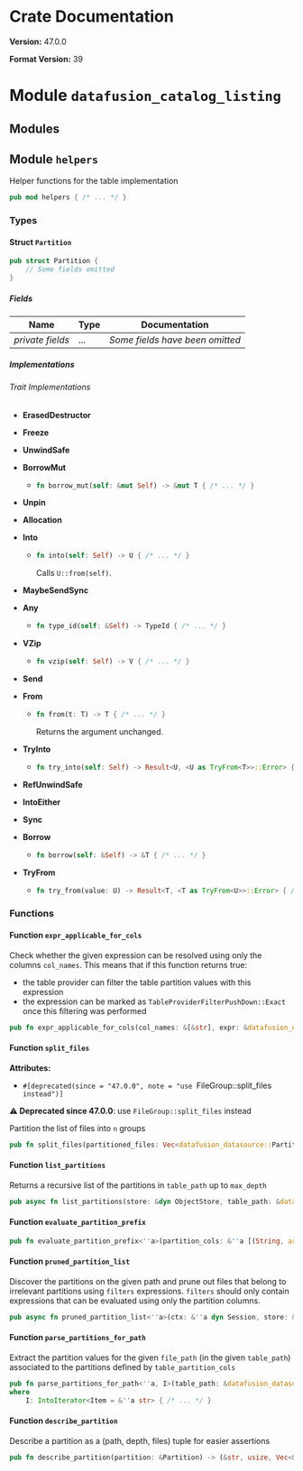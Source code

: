 # Crate Documentation

**Version:** 47.0.0

**Format Version:** 39

# Module `datafusion_catalog_listing`

## Modules

## Module `helpers`

Helper functions for the table implementation

```rust
pub mod helpers { /* ... */ }
```

### Types

#### Struct `Partition`

```rust
pub struct Partition {
    // Some fields omitted
}
```

##### Fields

| Name | Type | Documentation |
|------|------|---------------|
| *private fields* | ... | *Some fields have been omitted* |

##### Implementations

###### Trait Implementations

- **ErasedDestructor**
- **Freeze**
- **UnwindSafe**
- **BorrowMut**
  - ```rust
    fn borrow_mut(self: &mut Self) -> &mut T { /* ... */ }
    ```

- **Unpin**
- **Allocation**
- **Into**
  - ```rust
    fn into(self: Self) -> U { /* ... */ }
    ```
    Calls `U::from(self)`.

- **MaybeSendSync**
- **Any**
  - ```rust
    fn type_id(self: &Self) -> TypeId { /* ... */ }
    ```

- **VZip**
  - ```rust
    fn vzip(self: Self) -> V { /* ... */ }
    ```

- **Send**
- **From**
  - ```rust
    fn from(t: T) -> T { /* ... */ }
    ```
    Returns the argument unchanged.

- **TryInto**
  - ```rust
    fn try_into(self: Self) -> Result<U, <U as TryFrom<T>>::Error> { /* ... */ }
    ```

- **RefUnwindSafe**
- **IntoEither**
- **Sync**
- **Borrow**
  - ```rust
    fn borrow(self: &Self) -> &T { /* ... */ }
    ```

- **TryFrom**
  - ```rust
    fn try_from(value: U) -> Result<T, <T as TryFrom<U>>::Error> { /* ... */ }
    ```

### Functions

#### Function `expr_applicable_for_cols`

Check whether the given expression can be resolved using only the columns `col_names`.
This means that if this function returns true:
- the table provider can filter the table partition values with this expression
- the expression can be marked as `TableProviderFilterPushDown::Exact` once this filtering
  was performed

```rust
pub fn expr_applicable_for_cols(col_names: &[&str], expr: &datafusion_expr::Expr) -> bool { /* ... */ }
```

#### Function `split_files`

**Attributes:**

- `#[deprecated(since = "47.0.0", note = "use `FileGroup::split_files` instead")]`

**⚠️ Deprecated since 47.0.0**: use `FileGroup::split_files` instead

Partition the list of files into `n` groups

```rust
pub fn split_files(partitioned_files: Vec<datafusion_datasource::PartitionedFile>, n: usize) -> Vec<Vec<datafusion_datasource::PartitionedFile>> { /* ... */ }
```

#### Function `list_partitions`

Returns a recursive list of the partitions in `table_path` up to `max_depth`

```rust
pub async fn list_partitions(store: &dyn ObjectStore, table_path: &datafusion_datasource::ListingTableUrl, max_depth: usize, partition_prefix: Option<object_store::path::Path>) -> datafusion_common::Result<Vec<Partition>> { /* ... */ }
```

#### Function `evaluate_partition_prefix`

```rust
pub fn evaluate_partition_prefix<''a>(partition_cols: &''a [(String, arrow::datatypes::DataType)], filters: &''a [datafusion_expr::Expr]) -> Option<object_store::path::Path> { /* ... */ }
```

#### Function `pruned_partition_list`

Discover the partitions on the given path and prune out files
that belong to irrelevant partitions using `filters` expressions.
`filters` should only contain expressions that can be evaluated
using only the partition columns.

```rust
pub async fn pruned_partition_list<''a>(ctx: &''a dyn Session, store: &''a dyn ObjectStore, table_path: &''a datafusion_datasource::ListingTableUrl, filters: &''a [datafusion_expr::Expr], file_extension: &''a str, partition_cols: &''a [(String, arrow::datatypes::DataType)]) -> datafusion_common::Result<futures::stream::BoxStream<''a, datafusion_common::Result<datafusion_datasource::PartitionedFile>>> { /* ... */ }
```

#### Function `parse_partitions_for_path`

Extract the partition values for the given `file_path` (in the given `table_path`)
associated to the partitions defined by `table_partition_cols`

```rust
pub fn parse_partitions_for_path<''a, I>(table_path: &datafusion_datasource::ListingTableUrl, file_path: &''a object_store::path::Path, table_partition_cols: I) -> Option<Vec<&''a str>>
where
    I: IntoIterator<Item = &''a str> { /* ... */ }
```

#### Function `describe_partition`

Describe a partition as a (path, depth, files) tuple for easier assertions

```rust
pub fn describe_partition(partition: &Partition) -> (&str, usize, Vec<&str>) { /* ... */ }
```

